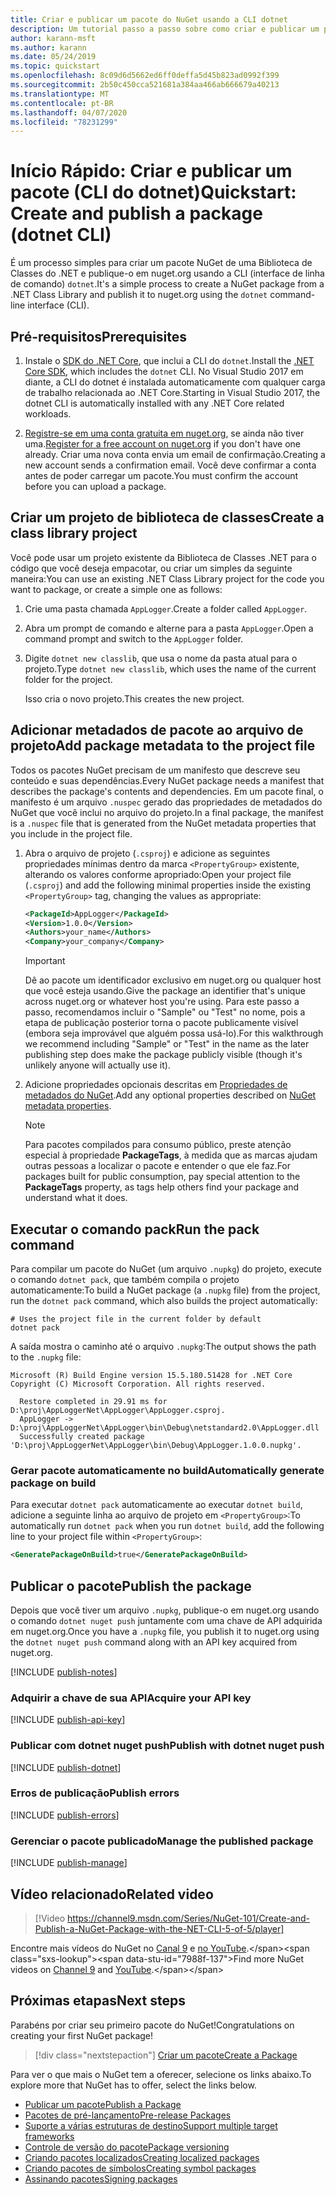 ```yaml
---
title: Criar e publicar um pacote do NuGet usando a CLI dotnet
description: Um tutorial passo a passo sobre como criar e publicar um pacote NuGet usando a CLI do .NET Core, dotnet.
author: karann-msft
ms.author: karann
ms.date: 05/24/2019
ms.topic: quickstart
ms.openlocfilehash: 8c09d6d5662ed6ff0deffa5d45b823ad0992f399
ms.sourcegitcommit: 2b50c450cca521681a384aa466ab666679a40213
ms.translationtype: MT
ms.contentlocale: pt-BR
ms.lasthandoff: 04/07/2020
ms.locfileid: "78231299"
---
```

# <a name="quickstart-create-and-publish-a-package-dotnet-cli"></a><span data-ttu-id="7988f-103">Início Rápido: Criar e publicar um pacote (CLI do dotnet)</span><span class="sxs-lookup"><span data-stu-id="7988f-103">Quickstart: Create and publish a package (dotnet CLI)</span></span>

<span data-ttu-id="7988f-104">É um processo simples para criar um pacote NuGet de uma Biblioteca de Classes do .NET e publique-o em nuget.org usando a CLI (interface de linha de comando) `dotnet`.</span><span class="sxs-lookup"><span data-stu-id="7988f-104">It's a simple process to create a NuGet package from a .NET Class Library and publish it to nuget.org using the `dotnet` command-line interface (CLI).</span></span>

## <a name="prerequisites"></a><span data-ttu-id="7988f-105">Pré-requisitos</span><span class="sxs-lookup"><span data-stu-id="7988f-105">Prerequisites</span></span>

1. <span data-ttu-id="7988f-106">Instale o [SDK do .NET Core](https://www.microsoft.com/net/download/), que inclui a CLI do `dotnet`.</span><span class="sxs-lookup"><span data-stu-id="7988f-106">Install the [.NET Core SDK](https://www.microsoft.com/net/download/), which includes the `dotnet` CLI.</span></span> <span data-ttu-id="7988f-107">No Visual Studio 2017 em diante, a CLI do dotnet é instalada automaticamente com qualquer carga de trabalho relacionada ao .NET Core.</span><span class="sxs-lookup"><span data-stu-id="7988f-107">Starting in Visual Studio 2017, the dotnet CLI is automatically installed with any .NET Core related workloads.</span></span>

1. <span data-ttu-id="7988f-108">[Registre-se em uma conta gratuita em nuget.org](https://www.nuget.org/users/account/LogOn?returnUrl=%2F), se ainda não tiver uma.</span><span class="sxs-lookup"><span data-stu-id="7988f-108">[Register for a free account on nuget.org](https://www.nuget.org/users/account/LogOn?returnUrl=%2F) if you don't have one already.</span></span> <span data-ttu-id="7988f-109">Criar uma nova conta envia um email de confirmação.</span><span class="sxs-lookup"><span data-stu-id="7988f-109">Creating a new account sends a confirmation email.</span></span> <span data-ttu-id="7988f-110">Você deve confirmar a conta antes de poder carregar um pacote.</span><span class="sxs-lookup"><span data-stu-id="7988f-110">You must confirm the account before you can upload a package.</span></span>

## <a name="create-a-class-library-project"></a><span data-ttu-id="7988f-111">Criar um projeto de biblioteca de classes</span><span class="sxs-lookup"><span data-stu-id="7988f-111">Create a class library project</span></span>

<span data-ttu-id="7988f-112">Você pode usar um projeto existente da Biblioteca de Classes .NET para o código que você deseja empacotar, ou criar um simples da seguinte maneira:</span><span class="sxs-lookup"><span data-stu-id="7988f-112">You can use an existing .NET Class Library project for the code you want to package, or create a simple one as follows:</span></span>

1. <span data-ttu-id="7988f-113">Crie uma pasta chamada `AppLogger`.</span><span class="sxs-lookup"><span data-stu-id="7988f-113">Create a folder called `AppLogger`.</span></span>

1. <span data-ttu-id="7988f-114">Abra um prompt de comando e alterne para a pasta `AppLogger`.</span><span class="sxs-lookup"><span data-stu-id="7988f-114">Open a command prompt and switch to the `AppLogger` folder.</span></span>

1. <span data-ttu-id="7988f-115">Digite `dotnet new classlib`, que usa o nome da pasta atual para o projeto.</span><span class="sxs-lookup"><span data-stu-id="7988f-115">Type `dotnet new classlib`, which uses the name of the current folder for the project.</span></span>

   <span data-ttu-id="7988f-116">Isso cria o novo projeto.</span><span class="sxs-lookup"><span data-stu-id="7988f-116">This creates the new project.</span></span>

## <a name="add-package-metadata-to-the-project-file"></a><span data-ttu-id="7988f-117">Adicionar metadados de pacote ao arquivo de projeto</span><span class="sxs-lookup"><span data-stu-id="7988f-117">Add package metadata to the project file</span></span>

<span data-ttu-id="7988f-118">Todos os pacotes NuGet precisam de um manifesto que descreve seu conteúdo e suas dependências.</span><span class="sxs-lookup"><span data-stu-id="7988f-118">Every NuGet package needs a manifest that describes the package's contents and dependencies.</span></span> <span data-ttu-id="7988f-119">Em um pacote final, o manifesto é um arquivo `.nuspec` gerado das propriedades de metadados do NuGet que você inclui no arquivo do projeto.</span><span class="sxs-lookup"><span data-stu-id="7988f-119">In a final package, the manifest is a `.nuspec` file that is generated from the NuGet metadata properties that you include in the project file.</span></span>

1. <span data-ttu-id="7988f-120">Abra o arquivo de projeto (`.csproj`) e adicione as seguintes propriedades mínimas dentro da marca `<PropertyGroup>` existente, alterando os valores conforme apropriado:</span><span class="sxs-lookup"><span data-stu-id="7988f-120">Open your project file (`.csproj`) and add the following minimal properties inside the existing `<PropertyGroup>` tag, changing the values as appropriate:</span></span>

    ```xml
    <PackageId>AppLogger</PackageId>
    <Version>1.0.0</Version>
    <Authors>your_name</Authors>
    <Company>your_company</Company>
    ```

    > [!Important]
    > <span data-ttu-id="7988f-121">Dê ao pacote um identificador exclusivo em nuget.org ou qualquer host que você esteja usando.</span><span class="sxs-lookup"><span data-stu-id="7988f-121">Give the package an identifier that's unique across nuget.org or whatever host you're using.</span></span> <span data-ttu-id="7988f-122">Para este passo a passo, recomendamos incluir o "Sample" ou "Test" no nome, pois a etapa de publicação posterior torna o pacote publicamente visível (embora seja improvável que alguém possa usá-lo).</span><span class="sxs-lookup"><span data-stu-id="7988f-122">For this walkthrough we recommend including "Sample" or "Test" in the name as the later publishing step does make the package publicly visible (though it's unlikely anyone will actually use it).</span></span>

1. <span data-ttu-id="7988f-123">Adicione propriedades opcionais descritas em [Propriedades de metadados do NuGet](/dotnet/core/tools/csproj#nuget-metadata-properties).</span><span class="sxs-lookup"><span data-stu-id="7988f-123">Add any optional properties described on [NuGet metadata properties](/dotnet/core/tools/csproj#nuget-metadata-properties).</span></span>

    > [!Note]
    > <span data-ttu-id="7988f-124">Para pacotes compilados para consumo público, preste atenção especial à propriedade **PackageTags**, à medida que as marcas ajudam outras pessoas a localizar o pacote e entender o que ele faz.</span><span class="sxs-lookup"><span data-stu-id="7988f-124">For packages built for public consumption, pay special attention to the **PackageTags** property, as tags help others find your package and understand what it does.</span></span>

## <a name="run-the-pack-command"></a><span data-ttu-id="7988f-125">Executar o comando pack</span><span class="sxs-lookup"><span data-stu-id="7988f-125">Run the pack command</span></span>

<span data-ttu-id="7988f-126">Para compilar um pacote do NuGet (um arquivo `.nupkg`) do projeto, execute o comando `dotnet pack`, que também compila o projeto automaticamente:</span><span class="sxs-lookup"><span data-stu-id="7988f-126">To build a NuGet package (a `.nupkg` file) from the project, run the `dotnet pack` command, which also builds the project automatically:</span></span>

```dotnetcli
# Uses the project file in the current folder by default
dotnet pack
```

<span data-ttu-id="7988f-127">A saída mostra o caminho até o arquivo `.nupkg`:</span><span class="sxs-lookup"><span data-stu-id="7988f-127">The output shows the path to the `.nupkg` file:</span></span>

```output
Microsoft (R) Build Engine version 15.5.180.51428 for .NET Core
Copyright (C) Microsoft Corporation. All rights reserved.

  Restore completed in 29.91 ms for D:\proj\AppLoggerNet\AppLogger\AppLogger.csproj.
  AppLogger -> D:\proj\AppLoggerNet\AppLogger\bin\Debug\netstandard2.0\AppLogger.dll
  Successfully created package 'D:\proj\AppLoggerNet\AppLogger\bin\Debug\AppLogger.1.0.0.nupkg'.
```

### <a name="automatically-generate-package-on-build"></a><span data-ttu-id="7988f-128">Gerar pacote automaticamente no build</span><span class="sxs-lookup"><span data-stu-id="7988f-128">Automatically generate package on build</span></span>

<span data-ttu-id="7988f-129">Para executar `dotnet pack` automaticamente ao executar `dotnet build`, adicione a seguinte linha ao arquivo de projeto em `<PropertyGroup>`:</span><span class="sxs-lookup"><span data-stu-id="7988f-129">To automatically run `dotnet pack` when you run `dotnet build`, add the following line to your project file within `<PropertyGroup>`:</span></span>

```xml
<GeneratePackageOnBuild>true</GeneratePackageOnBuild>
```

## <a name="publish-the-package"></a><span data-ttu-id="7988f-130">Publicar o pacote</span><span class="sxs-lookup"><span data-stu-id="7988f-130">Publish the package</span></span>

<span data-ttu-id="7988f-131">Depois que você tiver um arquivo `.nupkg`, publique-o em nuget.org usando o comando `dotnet nuget push` juntamente com uma chave de API adquirida em nuget.org.</span><span class="sxs-lookup"><span data-stu-id="7988f-131">Once you have a `.nupkg` file, you publish it to nuget.org using the `dotnet nuget push` command along with an API key acquired from nuget.org.</span></span>

[!INCLUDE [publish-notes](includes/publish-notes.md)]

### <a name="acquire-your-api-key"></a><span data-ttu-id="7988f-132">Adquirir a chave de sua API</span><span class="sxs-lookup"><span data-stu-id="7988f-132">Acquire your API key</span></span>

[!INCLUDE [publish-api-key](includes/publish-api-key.md)]

### <a name="publish-with-dotnet-nuget-push"></a><span data-ttu-id="7988f-133">Publicar com dotnet nuget push</span><span class="sxs-lookup"><span data-stu-id="7988f-133">Publish with dotnet nuget push</span></span>

[!INCLUDE [publish-dotnet](includes/publish-dotnet.md)]

### <a name="publish-errors"></a><span data-ttu-id="7988f-134">Erros de publicação</span><span class="sxs-lookup"><span data-stu-id="7988f-134">Publish errors</span></span>

[!INCLUDE [publish-errors](includes/publish-errors.md)]

### <a name="manage-the-published-package"></a><span data-ttu-id="7988f-135">Gerenciar o pacote publicado</span><span class="sxs-lookup"><span data-stu-id="7988f-135">Manage the published package</span></span>

[!INCLUDE [publish-manage](includes/publish-manage.md)]

## <a name="related-video"></a><span data-ttu-id="7988f-136">Vídeo relacionado</span><span class="sxs-lookup"><span data-stu-id="7988f-136">Related video</span></span>

> [!Video https://channel9.msdn.com/Series/NuGet-101/Create-and-Publish-a-NuGet-Package-with-the-NET-CLI-5-of-5/player]

<span data-ttu-id="7988f-137">Encontre mais vídeos do NuGet no [Canal 9](https://channel9.msdn.com/Series/NuGet-101) e [no YouTube](https://www.youtube.com/playlist?list=PLdo4fOcmZ0oVLvfkFk8O9h6v2Dcdh2bh_).</span><span class="sxs-lookup"><span data-stu-id="7988f-137">Find more NuGet videos on [Channel 9](https://channel9.msdn.com/Series/NuGet-101) and [YouTube](https://www.youtube.com/playlist?list=PLdo4fOcmZ0oVLvfkFk8O9h6v2Dcdh2bh_).</span></span>

## <a name="next-steps"></a><span data-ttu-id="7988f-138">Próximas etapas</span><span class="sxs-lookup"><span data-stu-id="7988f-138">Next steps</span></span>

<span data-ttu-id="7988f-139">Parabéns por criar seu primeiro pacote do NuGet!</span><span class="sxs-lookup"><span data-stu-id="7988f-139">Congratulations on creating your first NuGet package!</span></span>

> [!div class="nextstepaction"]
> [<span data-ttu-id="7988f-140">Criar um pacote</span><span class="sxs-lookup"><span data-stu-id="7988f-140">Create a Package</span></span>](../create-packages/creating-a-package-dotnet-cli.md)

<span data-ttu-id="7988f-141">Para ver o que mais o NuGet tem a oferecer, selecione os links abaixo.</span><span class="sxs-lookup"><span data-stu-id="7988f-141">To explore more that NuGet has to offer, select the links below.</span></span>

- [<span data-ttu-id="7988f-142">Publicar um pacote</span><span class="sxs-lookup"><span data-stu-id="7988f-142">Publish a Package</span></span>](../nuget-org/publish-a-package.md)
- [<span data-ttu-id="7988f-143">Pacotes de pré-lançamento</span><span class="sxs-lookup"><span data-stu-id="7988f-143">Pre-release Packages</span></span>](../create-packages/Prerelease-Packages.md)
- [<span data-ttu-id="7988f-144">Suporte a várias estruturas de destino</span><span class="sxs-lookup"><span data-stu-id="7988f-144">Support multiple target frameworks</span></span>](../create-packages/multiple-target-frameworks-project-file.md)
- [<span data-ttu-id="7988f-145">Controle de versão do pacote</span><span class="sxs-lookup"><span data-stu-id="7988f-145">Package versioning</span></span>](../concepts/package-versioning.md)
- [<span data-ttu-id="7988f-146">Criando pacotes localizados</span><span class="sxs-lookup"><span data-stu-id="7988f-146">Creating localized packages</span></span>](../create-packages/creating-localized-packages.md)
- [<span data-ttu-id="7988f-147">Criando pacotes de símbolos</span><span class="sxs-lookup"><span data-stu-id="7988f-147">Creating symbol packages</span></span>](../create-packages/symbol-packages-snupkg.md)
- [<span data-ttu-id="7988f-148">Assinando pacotes</span><span class="sxs-lookup"><span data-stu-id="7988f-148">Signing packages</span></span>](../create-packages/Sign-a-package.md)
